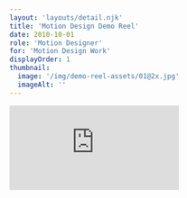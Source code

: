 ```yaml
---
layout: 'layouts/detail.njk'
title: 'Motion Design Demo Reel'
date: 2010-10-01
role: 'Motion Designer'
for: 'Motion Design Work'
displayOrder: 1
thumbnail:
  image: '/img/demo-reel-assets/01@2x.jpg'
  imageAlt: ''
---
```


<div class='video-wrapper'><iframe src='https://player.vimeo.com/video/18281423' frameborder='0' webkitAllowFullScreen mozallowfullscreen allowFullScreen></iframe></div>
